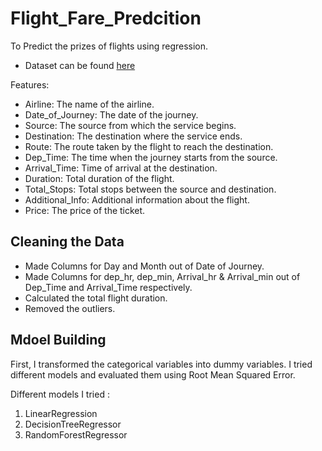 # Flight_Fare_Predcition
To Predict the prizes of flights using regression.
 - Dataset can be found [here](https://www.kaggle.com/geminikeggler/flight-fare-prediction-reression-analysis/data)

Features:

* Airline: The name of the airline.
* Date_of_Journey: The date of the journey.
* Source: The source from which the service begins.
* Destination: The destination where the service ends.
* Route: The route taken by the flight to reach the destination.
* Dep_Time: The time when the journey starts from the source.
* Arrival_Time: Time of arrival at the destination.
* Duration: Total duration of the flight.
* Total_Stops: Total stops between the source and destination.
* Additional_Info: Additional information about the flight.
* Price: The price of the ticket.

## Cleaning the Data
* Made Columns for Day and Month out of Date of Journey.
* Made Columns for dep_hr, dep_min, Arrival_hr & Arrival_min out of Dep_Time and Arrival_Time respectively.
* Calculated the total flight duration.
* Removed the outliers.

## Mdoel Building
First, I transformed the categorical variables into dummy variables. I tried different models and evaluated them using Root Mean Squared Error.

Different models I tried :
 1. LinearRegression
 2. DecisionTreeRegressor 
 3. RandomForestRegressor 
